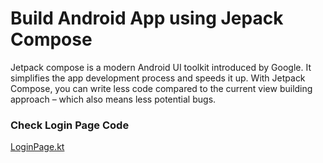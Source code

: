 # Build Android App using Jepack Compose

Jetpack compose is a modern Android UI toolkit introduced by Google. It simplifies the app development process and speeds it up. With Jetpack Compose, you can write less code compared to the current view building approach – which also means less potential bugs.

### Check Login Page Code

<a href="https://github.com/Zaryab-Programmer/JetpackCompseAppWork/blob/master/app/src/main/java/com/example/myjetpackcompose/composeables/LoginPage.kt">LoginPage.kt</a>
